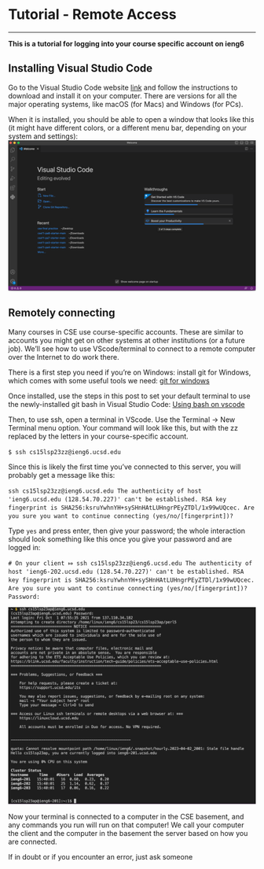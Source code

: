 # Tutorial - Remote Access
---
**This is a tutorial for logging into your course specific account on ieng6**

## Installing Visual Studio Code
Go to the Visual Studio Code website [link](https://code.visualstudio.com/) and 
follow the instructions to download and install it on your computer. There are
versions for all the major operating systems, like macOS (for Macs) and Windows (for PCs).

When it is installed, you should be able to open a window that looks 
like this (it might have different colors, or a different menu bar, depending on your system and settings):
![Image](vscode.png)

## Remotely connecting
Many courses in CSE use course-specific accounts. These are similar to accounts you might
get on other systems at other institutions (or a future job). We’ll see how to use VScode/terminal
to connect to a remote computer over the Internet to do work there.

There is a first step you need if you’re on Windows: install git for Windows, which comes with some useful tools we need:
[git for windows](https://gitforwindows.org/)

Once installed, use the steps in this post to set your default terminal to use the newly-installed git bash in Visual Studio Code:
[Using bash on vscode](https://stackoverflow.com/questions/42606837/how-do-i-use-bash-on-windows-from-the-visual-studio-code-integrated-terminal/50527994#50527994)

Then, to use ssh, open a terminal in VScode. Use the Terminal → New Terminal menu option. Your command will look like this, but with the zz replaced by the letters in your course-specific account.

`$ ssh cs15lsp23zz@ieng6.ucsd.edu`

Since this is likely the first time you’ve connected to this server, you will probably get a message like this:

`ssh cs15lsp23zz@ieng6.ucsd.edu
The authenticity of host 'ieng6.ucsd.edu (128.54.70.227)' can't be established.
RSA key fingerprint is SHA256:ksruYwhnYH+sySHnHAtLUHngrPEyZTDl/1x99wUQcec.
Are you sure you want to continue connecting (yes/no/[fingerprint])?`


Type `yes` and press enter, then give your password; the whole interaction should look something like this once you give your password and are logged in:

`# On your client
⤇ ssh cs15lsp23zz@ieng6.ucsd.edu
The authenticity of host 'ieng6-202.ucsd.edu (128.54.70.227)' can't be established.
RSA key fingerprint is SHA256:ksruYwhnYH+sySHnHAtLUHngrPEyZTDl/1x99wUQcec.
Are you sure you want to continue connecting (yes/no/[fingerprint])? 
Password: `

![Image](remote_connection.png)

Now your terminal is connected to a computer in the CSE basement, and any commands you run will run on that computer! We call your computer the client and the computer in the basement the server based on how you are connected.

If in doubt or if you encounter an error, just ask someone

